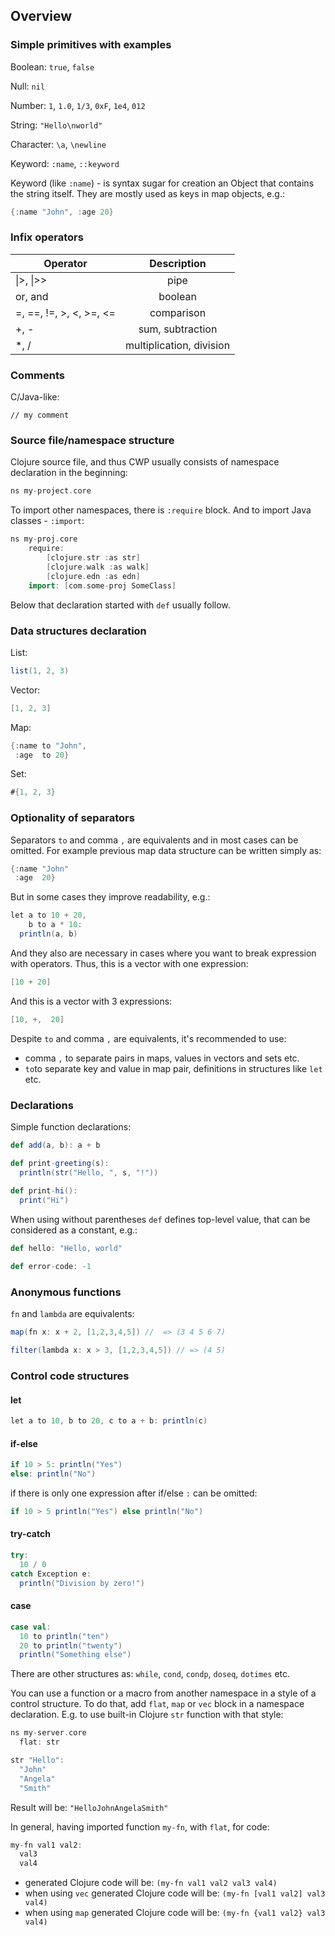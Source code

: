 ## Overview

### Simple primitives with examples

Boolean: `true`, `false`

Null: `nil`

Number: `1`, `1.0`, `1/3`, `0xF`, `1e4`, `012`

String: `"Hello\nworld"`

Character: `\a`, `\newline`

Keyword: `:name`, `::keyword`

Keyword (like `:name`) - is syntax sugar for creation an Object that contains the string itself. 
They are mostly used as keys in map objects, e.g.: 
```scala
{:name "John", :age 20}
```

### Infix operators

| Operator                |       Description        |   
|-------------------------|:------------------------:|
| \|>,  \|>>              |           pipe           |
| or, and                 |         boolean          |
| =, ==, !=, >, <, >=, <= |        comparison        |
| +, -                    |     sum, subtraction     |
| *, /                    | multiplication, division |


### Comments
C/Java-like:
```
// my comment
```


### Source file/namespace structure

Clojure source file, and thus CWP usually consists of namespace declaration in the beginning:

```scala
ns my-project.core
```
To import other namespaces, there is `:require` block. And to import Java classes - `:import`:
```scala
ns my-proj.core
    require:
        [clojure.str :as str]
        [clojure.walk :as walk]
        [clojure.edn :as edn]
    import: [com.some-proj SomeClass]
```
Below that declaration started with `def` usually follow.


### Data structures declaration
List:
```scala 
list(1, 2, 3)
```

Vector:
```scala
[1, 2, 3]
```

Map:
```scala
{:name to "John",
 :age  to 20}
```

Set:
```scala 
#{1, 2, 3}
```

### Optionality of separators
Separators `to` and comma `,` are equivalents and in most cases can be omitted.
For example previous map data structure can be written simply as:
```scala 
{:name "John" 
 :age  20}
```
But in some cases they improve readability, e.g.:
```scala
let a to 10 + 20,
    b to a * 10:
  println(a, b)
```

And they also are necessary in cases where you want to break expression with operators.
Thus, this is a vector with one expression:
```scala
[10 + 20]
```
And this is a vector with 3 expressions:
```scala
[10, +,  20]
```
Despite `to` and comma `,` are equivalents, it's recommended to use:
* comma `,` to separate pairs in maps, values in vectors and sets etc.
* `to`to separate key and value in map pair, definitions in structures like `let` etc.

### Declarations
Simple function declarations:
```scala
def add(a, b): a + b

def print-greeting(s): 
  println(str("Hello, ", s, "!"))
    
def print-hi(): 
  print("Hi")      
```
When using without parentheses `def` defines top-level value, that can be considered as a constant, e.g.:

```scala
def hello: "Hello, world"

def error-code: -1
```
### Anonymous functions
`fn` and `lambda` are equivalents:
```scala 
map(fn x: x + 2, [1,2,3,4,5]) //  => (3 4 5 6 7)

filter(lambda x: x > 3, [1,2,3,4,5]) // => (4 5)
```



### Control code structures

#### let
```scala
let a to 10, b to 20, c to a + b: println(c)
```

#### if-else
```scala
if 10 > 5: println("Yes")
else: println("No")
```
if there is only one expression after if/else `:` can be omitted:
```scala
if 10 > 5 println("Yes") else println("No")
```

#### try-catch
```scala 
try:
  10 / 0
catch Exception e: 
  println("Division by zero!")
```

#### case
```scala
case val:
  10 to println("ten")
  20 to println("twenty")
  println("Something else")
```

There are other structures as: `while`, `cond`, `condp`, `doseq`, `dotimes` etc.

You can use a function or a macro from another namespace in a style of a control structure.
To do that, add `flat`, `map` or `vec` block in a namespace declaration.
E.g. to use built-in Clojure `str` function with that style:

```scala
ns my-server.core
  flat: str

str "Hello":
  "John"
  "Angela"
  "Smith"  
```
Result will be: `"HelloJohnAngelaSmith"`

In general, having imported function `my-fn`, with `flat`, for code:
```scala
my-fn val1 val2:
  val3
  val4
```
* generated Clojure code will be:  `(my-fn val1 val2 val3 val4)`
* when using `vec` generated Clojure code will be: `(my-fn [val1 val2] val3 val4)`
* when using `map` generated Clojure code will be: `(my-fn {val1 val2} val3 val4)`